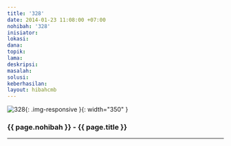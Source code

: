 ```yaml
---
title: '328'
date: 2014-01-23 11:08:00 +07:00
nohibah: '328'
inisiator: 
lokasi: 
dana: 
topik: 
lama: 
deskripsi: 
masalah: 
solusi: 
keberhasilan: 
layout: hibahcmb
---
```


![328](/static/img/hibahcmb/328.png){: .img-responsive }{: width="350" }

### {{ page.nohibah }} - {{ page.title }}

---
